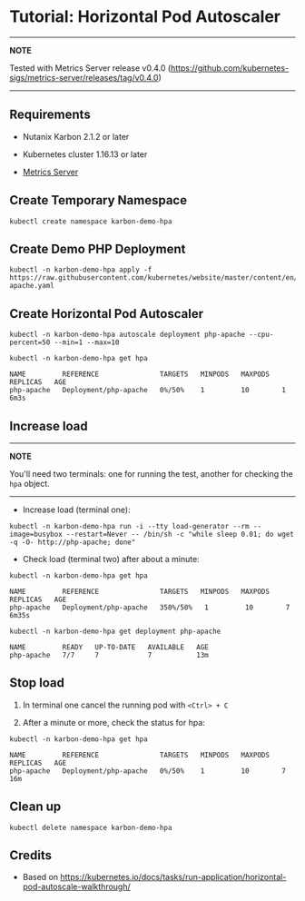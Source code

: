 # Tutorial: Horizontal Pod Autoscaler

---
**NOTE**

Tested with Metrics Server release v0.4.0 (<https://github.com/kubernetes-sigs/metrics-server/releases/tag/v0.4.0>)

---

## Requirements

* Nutanix Karbon 2.1.2 or later

* Kubernetes cluster 1.16.13 or later

* [Metrics Server](../metrics-server/README.md)

## Create Temporary Namespace

```console
kubectl create namespace karbon-demo-hpa
```

## Create Demo PHP Deployment

```console
kubectl -n karbon-demo-hpa apply -f https://raw.githubusercontent.com/kubernetes/website/master/content/en/examples/application/php-apache.yaml
```

## Create Horizontal Pod Autoscaler

```console
kubectl -n karbon-demo-hpa autoscale deployment php-apache --cpu-percent=50 --min=1 --max=10
```

```console
kubectl -n karbon-demo-hpa get hpa
```

```console
NAME         REFERENCE               TARGETS   MINPODS   MAXPODS   REPLICAS   AGE
php-apache   Deployment/php-apache   0%/50%    1         10        1          6m3s
```

## Increase load

---
**NOTE**

You'll need two terminals: one for running the test, another for checking the `hpa` object.

---

* Increase load (terminal one):

```console
kubectl -n karbon-demo-hpa run -i --tty load-generator --rm --image=busybox --restart=Never -- /bin/sh -c "while sleep 0.01; do wget -q -O- http://php-apache; done"
```

* Check load (terminal two) after about a minute:

```console
kubectl -n karbon-demo-hpa get hpa
```

```console
NAME         REFERENCE               TARGETS   MINPODS   MAXPODS   REPLICAS   AGE
php-apache   Deployment/php-apache   350%/50%   1         10        7          6m35s
```

```console
kubectl -n karbon-demo-hpa get deployment php-apache
```

```console
NAME         READY   UP-TO-DATE   AVAILABLE   AGE
php-apache   7/7     7            7           13m
```

## Stop load

1. In terminal one cancel the running pod with `<Ctrl> + C`

2. After a minute or more, check the status for hpa:

```console
kubectl -n karbon-demo-hpa get hpa
```

```console
NAME         REFERENCE               TARGETS   MINPODS   MAXPODS   REPLICAS   AGE
php-apache   Deployment/php-apache   0%/50%    1         10        7          16m
```

## Clean up

```console
kubectl delete namespace karbon-demo-hpa
```

## Credits

* Based on <https://kubernetes.io/docs/tasks/run-application/horizontal-pod-autoscale-walkthrough/>
